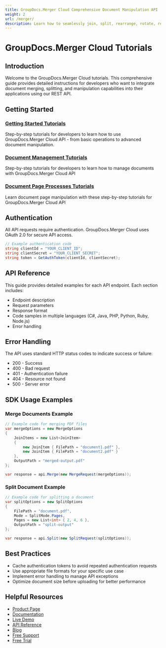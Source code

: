 ```yaml
---
title: GroupDocs.Merger Cloud Comprehensive Document Manipulation API
weight: 2
url: /merger/
description: Learn how to seamlessly join, split, rearrange, rotate, remove, and extract pages from various document formats using the powerful GroupDocs.Merger Cloud API with step-by-step instructions and code examples.
---
```


# GroupDocs.Merger Cloud Tutorials

## Introduction

Welcome to the GroupDocs.Merger Cloud tutorials. This comprehensive guide provides detailed instructions for developers who want to integrate document merging, splitting, and manipulation capabilities into their applications using our REST API.

## Getting Started

### [Getting Started Tutorials](/merger/getting-started/)

Step-by-step tutorials for developers to learn how to use GroupDocs.Merger Cloud API - from basic operations to advanced document manipulation.

### [Document Management Tutorials](/merger/document-management/)

Step-by-step tutorials for developers to learn how to manage documents with GroupDocs.Merger Cloud API

### [Document Page Processes Tutorials](/merger/page-processes/)

Learn document page manipulation with these step-by-step tutorials for GroupDocs.Merger Cloud API
## Authentication

All API requests require authentication. GroupDocs.Merger Cloud uses OAuth 2.0 for secure API access.

```csharp
// Example authentication code
string clientId = "YOUR_CLIENT_ID";
string clientSecret = "YOUR_CLIENT_SECRET";
string token = GetAuthToken(clientId, clientSecret);
```

## API Reference

This guide provides detailed examples for each API endpoint. Each section includes:

- Endpoint description
- Request parameters
- Response format
- Code samples in multiple languages (C#, Java, PHP, Python, Ruby, Node.js)
- Error handling

## Error Handling

The API uses standard HTTP status codes to indicate success or failure:

- 200 - Success
- 400 - Bad request
- 401 - Authentication failure
- 404 - Resource not found
- 500 - Server error

## SDK Usage Examples

### Merge Documents Example

```csharp
// Example code for merging PDF files
var mergeOptions = new MergeOptions
{
    JoinItems = new List<JoinItem>
    {
        new JoinItem { FilePath = "document1.pdf" },
        new JoinItem { FilePath = "document2.pdf" }
    },
    OutputPath = "merged-output.pdf"
};

var response = api.Merge(new MergeRequest(mergeOptions));
```

### Split Document Example

```csharp
// Example code for splitting a document
var splitOptions = new SplitOptions
{
    FilePath = "document.pdf",
    Mode = SplitMode.Pages,
    Pages = new List<int> { 2, 4, 6 },
    OutputPath = "split-output"
};

var response = api.Split(new SplitRequest(splitOptions));
```

## Best Practices

- Cache authentication tokens to avoid repeated authentication requests
- Use appropriate file formats for your specific use case
- Implement error handling to manage API exceptions
- Optimize document size before uploading for better performance


## Helpful Resources

- [Product Page](https://products.groupdocs.cloud/merger/)
- [Documentation](https://docs.groupdocs.cloud/merger/)
- [Live Demo](https://products.groupdocs.app/merger/family)
- [API Reference](https://reference.groupdocs.cloud/merger/)
- [Blog](https://blog.groupdocs.cloud/categories/groupdocs.merger-cloud-product-family/)
- [Free Support](https://forum.groupdocs.cloud/c/merger/18/)
- [Free Trial](https://dashboard.groupdocs.cloud/#/apps)